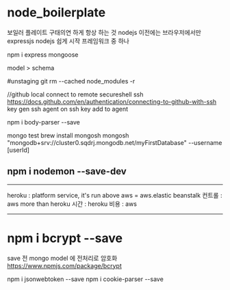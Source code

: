 # node_boilerplate

보일러 플레이트
구태의연 하게 항상 하는 것
nodejs 이전에는 브라우저에서만
expressjs nodejs 쉽게 시작 프레임워크 중 하나

npm i express mongoose

model > schema

#unstaging
git rm --cached node_modules -r

//github local connect to remote
secureshell ssh
https://docs.github.com/en/authentication/connecting-to-github-with-ssh
key gen
ssh agent on
ssh key add to agent

npm i body-parser --save

mongo test
brew install mongosh
mongosh "mongodb+srv://cluster0.sqdrj.mongodb.net/myFirstDatabase" --username [userId]

## npm i nodemon --save-dev

---

heroku : platform service, it's run above aws
= aws.elastic beanstalk
컨트롤 : aws more than heroku
시간 : heroku
비용 : aws

---

# npm i bcrypt --save

save 전 mongo model 에 전처리로 암호화
https://www.npmjs.com/package/bcrypt

npm i jsonwebtoken --save
npm i cookie-parser --save
